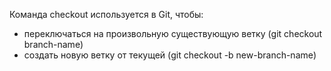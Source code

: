 Команда checkout используется в Git, чтобы:
* переключаться на произвольную существующую ветку (git checkout branch-name)
* создать новую ветку от текущей (git checkout -b new-branch-name)
